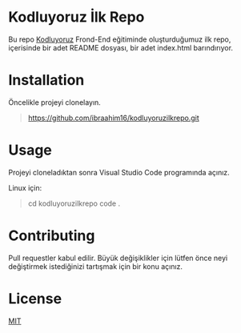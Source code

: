 # Kodluyoruz İlk Repo
Bu repo [Kodluyoruz](https://www.kodluyoruz.org/) Frond-End eğitiminde oluşturduğumuz ilk repo, içerisinde bir adet README dosyası, bir adet index.html barındırıyor.

# Installation
Öncelikle projeyi clonelayın.

> https://github.com/ibraahim16/kodluyoruzilkrepo.git

# Usage
Projeyi cloneladıktan sonra Visual Studio Code programında açınız.

Linux için:

> cd kodluyoruzilkrepo
  code .

# Contributing
Pull requestler kabul edilir. Büyük değişiklikler için lütfen önce neyi değiştirmek istediğinizi tartışmak için bir konu açınız.

# License 
[MIT](https://choosealicense.com/licenses/mit/)